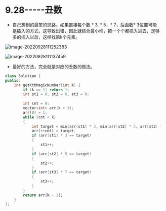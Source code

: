 # 9.28-----丑数

+ 自己想到的最笨的思路，如果直接每个数 * 3, * 5，* 7，后面数* 3位置可能是插入的方式，这导致出错，因此就结合最小堆，把一个个都插入进去，足够多的插入以后，这样找第k个元素。



![image-20220928111252383](https://zhanghao1004.oss-cn-hangzhou.aliyuncs.com/image-20220928111252383.png)

![image-20220928111137459](https://zhanghao1004.oss-cn-hangzhou.aliyuncs.com/image-20220928111137459.png)



+ 最好的方法，完全就是对应的丑数的做法。



```cpp
class Solution {
public:
    int getKthMagicNumber(int k) {
        if (k == 1) return 1;
        int st1 = 0, st2 = 0, st3 = 0;
        
        int cnt = 0;
        vector<int> arr(k + 1);
        arr[0] = 1;
        while (cnt < k)
        {
            int target = min(arr[st1] * 3, min(arr[st2] * 5, arr[st3] * 7));
            arr[++cnt] = target;
            if (arr[st1] * 3 == target)
            {
                st1++;
            }
            if (arr[st2] * 5 == target)
            {
                st2++;
            }
            if (arr[st3] * 7 == target)
            {
                st3++;
            }
        }
        return arr[k - 1];
    }
};
```

